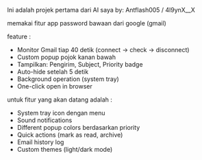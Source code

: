 Ini adalah projek pertama dari AI saya by: Antflash005 / 4l9ynX__X

memakai fitur app password bawaan dari google (gmail)


feature :
- Monitor Gmail tiap 40 detik (connect → check → disconnect)
- Custom popup pojok kanan bawah
- Tampilkan: Pengirim, Subject, Priority badge
- Auto-hide setelah 5 detik
- Background operation (system tray)
- One-click open in browser

untuk fitur yang akan datang adalah :
- System tray icon dengan menu
- Sound notifications
- Different popup colors berdasarkan priority
- Quick actions (mark as read, archive)
- Email history log
- Custom themes (light/dark mode)
